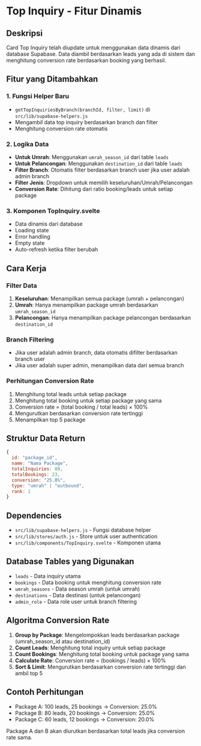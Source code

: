 # Top Inquiry - Fitur Dinamis

## Deskripsi
Card Top Inquiry telah diupdate untuk menggunakan data dinamis dari database Supabase. Data diambil berdasarkan leads yang ada di sistem dan menghitung conversion rate berdasarkan booking yang berhasil.

## Fitur yang Ditambahkan

### 1. Fungsi Helper Baru
- `getTopInquiriesByBranch(branchId, filter, limit)` di `src/lib/supabase-helpers.js`
- Mengambil data top inquiry berdasarkan branch dan filter
- Menghitung conversion rate otomatis

### 2. Logika Data
- **Untuk Umrah**: Menggunakan `umrah_season_id` dari table `leads`
- **Untuk Pelancongan**: Menggunakan `destination_id` dari table `leads`
- **Filter Branch**: Otomatis filter berdasarkan branch user jika user adalah admin branch
- **Filter Jenis**: Dropdown untuk memilih keseluruhan/Umrah/Pelancongan
- **Conversion Rate**: Dihitung dari ratio booking/leads untuk setiap package

### 3. Komponen TopInquiry.svelte
- Data dinamis dari database
- Loading state
- Error handling
- Empty state
- Auto-refresh ketika filter berubah

## Cara Kerja

### Filter Data
1. **Keseluruhan**: Menampilkan semua package (umrah + pelancongan)
2. **Umrah**: Hanya menampilkan package umrah berdasarkan `umrah_season_id`
3. **Pelancongan**: Hanya menampilkan package pelancongan berdasarkan `destination_id`

### Branch Filtering
- Jika user adalah admin branch, data otomatis difilter berdasarkan branch user
- Jika user adalah super admin, menampilkan data dari semua branch

### Perhitungan Conversion Rate
1. Menghitung total leads untuk setiap package
2. Menghitung total booking untuk setiap package yang sama
3. Conversion rate = (total booking / total leads) × 100%
4. Mengurutkan berdasarkan conversion rate tertinggi
5. Menampilkan top 5 package

## Struktur Data Return
```javascript
{
  id: "package_id",
  name: "Nama Package",
  totalInquiries: 89,
  totalBookings: 23,
  conversion: "25.8%",
  type: "umrah" | "outbound",
  rank: 1
}
```

## Dependencies
- `src/lib/supabase-helpers.js` - Fungsi database helper
- `src/lib/stores/auth.js` - Store untuk user authentication
- `src/lib/components/TopInquiry.svelte` - Komponen utama

## Database Tables yang Digunakan
- `leads` - Data inquiry utama
- `bookings` - Data booking untuk menghitung conversion rate
- `umrah_seasons` - Data season umrah (untuk umrah)
- `destinations` - Data destinasi (untuk pelancongan)
- `admin_role` - Data role user untuk branch filtering

## Algoritma Conversion Rate
1. **Group by Package**: Mengelompokkan leads berdasarkan package (umrah_season_id atau destination_id)
2. **Count Leads**: Menghitung total inquiry untuk setiap package
3. **Count Bookings**: Menghitung total booking untuk package yang sama
4. **Calculate Rate**: Conversion rate = (bookings / leads) × 100%
5. **Sort & Limit**: Mengurutkan berdasarkan conversion rate tertinggi dan ambil top 5

## Contoh Perhitungan
- Package A: 100 leads, 25 bookings → Conversion: 25.0%
- Package B: 80 leads, 20 bookings → Conversion: 25.0%
- Package C: 60 leads, 12 bookings → Conversion: 20.0%

Package A dan B akan diurutkan berdasarkan total leads jika conversion rate sama.
